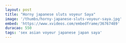 ```yaml
---
layout: post
title: "Horny japanese sluts voyeur Saya"
image: '/thumbs/horny-japanese-sluts-voyeur-saya.jpg'
embed: 'https://www.xvideos.com/embedframe/36767489'
duracao: 550
tags: 'sex asian voyeur japanese japan saya'
---
```

